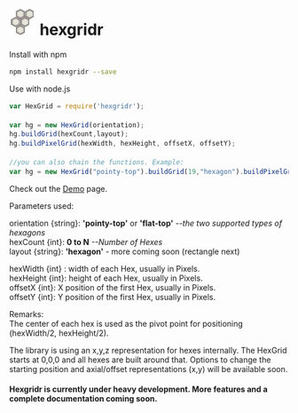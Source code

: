 ![GitHub Logo](hex_icon_48.png) hexgridr
===========

Install with npm

```sh
npm install hexgridr --save
```

Use with node.js

```js
var HexGrid = require('hexgridr');

var hg = new HexGrid(orientation);
hg.buildGrid(hexCount,layout);
hg.buildPixelGrid(hexWidth, hexHeight, offsetX, offsetY);

//you can also chain the functions. Example:
var hg = new HexGrid("pointy-top").buildGrid(19,"hexagon").buildPixelGrid(64, 64, 256, 256);

```
Check out the [Demo](http://hexgridr.manuha.work) page.

Parameters used:

orientation {string}: **'pointy-top'** or **'flat-top'**  *--the two supported types of hexagons*  
hexCount {int}: **0 to N**  *--Number of Hexes*  
layout {string}: **'hexagon'**  - more coming soon (rectangle next)

hexWidth {int} : width of each Hex, usually in Pixels.  
hexHeight {int}: height of each Hex, usually in Pixels.  
offsetX {int}: X position of the first Hex, usually in Pixels.   
offsetY {int}: Y position of the first Hex, usually in Pixels.

Remarks:  
The center of each hex is used as the pivot point for positioning (hexWidth/2,  hexHeight/2).

The library is using an x,y,z representation for hexes internally. The HexGrid starts at 0,0,0 and all hexes are built
around that. Options to change the starting position and axial/offset representations (x,y) will be available soon.


#### Hexgridr is currently under heavy development. More features and a complete documentation coming soon.
